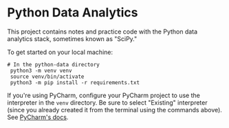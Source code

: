 # Python Data Analytics

This project contains notes and practice code with the Python data analytics stack, sometimes known as "SciPy."

To get started on your local machine:

```shell
# In the python-data directory
 python3 -m venv venv
 source venv/bin/activate
 python3 -m pip install -r requirements.txt
```

If you're using PyCharm, configure your PyCharm project to use the interpreter in the `venv` directory.  Be sure to select "Existing" interpreter (since you already created it from the terminal using the commands above). See [PyCharm's docs](https://www.jetbrains.com/help/pycharm/creating-virtual-environment.html).
